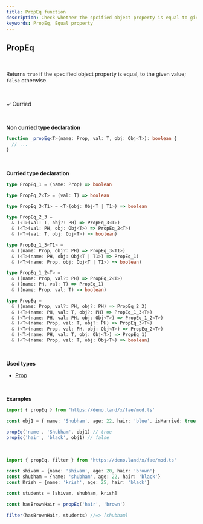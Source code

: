 ```yaml
---
title: PropEq function
description: Check whether the spcified object property is equal to given value( otherwise false )
keywords: PropEq, Equal property
---
```


## PropEq 
<br>

Returns `true` if the specified object property is equal, to the given value; `false` otherwise.

<br>

&check; Curried

<br>

**Non curried type declaration**
```typescript
function _propEq<T>(name: Prop, val: T, obj: Obj<T>): boolean {
  // ...
}
```
<br>

**Curried type declaration**

```typescript
type PropEq_1 = (name: Prop) => boolean

type PropEq_2<T> = (val: T) => boolean

type PropEq_3<T1> = <T>(obj: Obj<T | T1>) => boolean

type PropEq_2_3 =
  & (<T>(val: T, obj?: PH) => PropEq_3<T>)
  & (<T>(val: PH, obj: Obj<T>) => PropEq_2<T>)
  & (<T>(val: T, obj: Obj<T>) => boolean)

type PropEq_1_3<T1> =
  & ((name: Prop, obj?: PH) => PropEq_3<T1>)
  & (<T>(name: PH, obj: Obj<T | T1>) => PropEq_1)
  & (<T>(name: Prop, obj: Obj<T | T1>) => boolean)

type PropEq_1_2<T> =
  & ((name: Prop, val?: PH) => PropEq_2<T>)
  & ((name: PH, val: T) => PropEq_1)
  & ((name: Prop, val: T) => boolean)

type PropEq =
  & ((name: Prop, val?: PH, obj?: PH) => PropEq_2_3)
  & (<T>(name: PH, val: T, obj?: PH) => PropEq_1_3<T>)
  & (<T>(name: PH, val: PH, obj: Obj<T>) => PropEq_1_2<T>)
  & (<T>(name: Prop, val: T, obj?: PH) => PropEq_3<T>)
  & (<T>(name: Prop, val: PH, obj: Obj<T>) => PropEq_2<T>)
  & (<T>(name: PH, val: T, obj: Obj<T>) => PropEq_1)
  & (<T>(name: Prop, val: T, obj: Obj<T>) => boolean)
```
<br>

**Used types**
* [Prop](/types/Prop)

<br>

**Examples**
```typescript
import { propEq } from 'https://deno.land/x/fae/mod.ts'

const obj1 = { name: 'Shubham', age: 22, hair: 'blue', isMarried: true }

propEq('name', 'Shubham', obj1) // true
propEq('hair', 'black', obj1) // false
```
<br>

```typescript
import { propEq, filter } from 'https://deno.land/x/fae/mod.ts'

const shivam = {name: 'shivam', age: 20, hair: 'brown'}
const shubham = {name: 'shubham', age: 22, hair: 'black'}
const Krish = {name: 'krish', age: 25, hair: 'black'}

const students = [shivam, shubham, krish]

const hasBrownHair = propEq('hair', 'brown')

filter(hasBrownHair, students) //=> [shubham]
```
